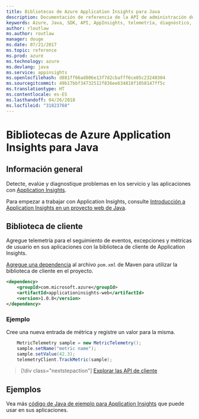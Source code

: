 ```yaml
---
title: Bibliotecas de Azure Application Insights para Java
description: Documentación de referencia de la API de administración de Java para Azure Appplication Insights
keywords: Azure, Java, SDK, API, AppInsights, telemetría, diagnóstico, seguimiento, registros, rendimiento
author: rloutlaw
ms.author: routlaw
manager: douge
ms.date: 07/21/2017
ms.topic: reference
ms.prod: azure
ms.technology: azure
ms.devlang: java
ms.service: appinsights
ms.openlocfilehash: d881ff66ad806e13f7d2cbafff6ce85c23240304
ms.sourcegitcommit: 49b17bbf34732512f836ee634818f1058147ff5c
ms.translationtype: HT
ms.contentlocale: es-ES
ms.lasthandoff: 04/26/2018
ms.locfileid: "31823768"
---
```

# <a name="azure-application-insights-libraries-for-java"></a>Bibliotecas de Azure Application Insights para Java

## <a name="overview"></a>Información general

Detecte, evalúe y diagnostique problemas en los servicio y las aplicaciones con [Application Insights](/azure/application-insights/app-insights-overview).

Para empezar a trabajar con Application Insights, consulte [Introducción a Application Insights en un proyecto web de Java](/azure/application-insights/app-insights-java-get-started).

## <a name="client-library"></a>Biblioteca de cliente

Agregue telemetría para el seguimiento de eventos, excepciones y métricas de usuario en sus aplicaciones con la biblioteca de cliente de Application Insights.

[Agregue una dependencia](https://maven.apache.org/guides/getting-started/index.html#How_do_I_use_external_dependencies) al archivo `pom.xml` de Maven para utilizar la biblioteca de cliente en el proyecto.

```XML
<dependency>
    <groupId>com.microsoft.azure</groupId>
    <artifactId>applicationinsights-web</artifactId>   
    <version>1.0.8</version>
</dependency>
```   

### <a name="example"></a>Ejemplo

Cree una nueva entrada de métrica y registre un valor para la misma.

```java
    MetricTelemetry sample = new MetricTelemetry();
    sample.setName("metric name");
    sample.setValue(42.3);
    telemetryClient.TrackMetric(sample);
```

> [!div class="nextstepaction"]
> [Explorar las API de cliente](/java/api/overview/azure/appinsights/client)

## <a name="samples"></a>Ejemplos

Vea más [código de Java de ejemplo para Application Insights](https://azure.microsoft.com/en-us/resources/samples/?term=insights&platform=java) que puede usar en sus aplicaciones.
